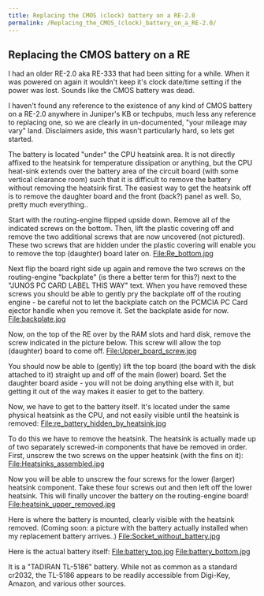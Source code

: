 ```yaml
---
title: Replacing the CMOS (clock) battery on a RE-2.0
permalink: /Replacing_the_CMOS_(clock)_battery_on_a_RE-2.0/
---
```


Replacing the CMOS battery on a RE
----------------------------------

I had an older RE-2.0 aka RE-333 that had been sitting for a while. When it was powered on again it wouldn't keep it's clock date/time setting if the power was lost. Sounds like the CMOS battery was dead.

I haven't found any reference to the existence of any kind of CMOS battery on a RE-2.0 anywhere in Juniper's KB or techpubs, much less any reference to replacing one, so we are clearly in un-documented, "your mileage may vary" land. Disclaimers aside, this wasn't particularly hard, so lets get started.

The battery is located "under" the CPU heatsink area. It is not directly affixed to the heatsink for temperature dissipation or anything, but the CPU heat-sink extends over the battery area of the circuit board (with some vertical clearance room) such that it is difficult to remove the battery without removing the heatsink first. The easiest way to get the heatsink off is to remove the daughter board and the front (back?) panel as well. So, pretty much everything..

Start with the routing-engine flipped upside down. Remove all of the indicated screws on the bottom. Then, lift the plastic covering off and remove the two additional screws that are now uncovered (not pictured). These two screws that are hidden under the plastic covering will enable you to remove the top (daughter) board later on. [<File:Re_bottom.jpg>](/File:Re_bottom.jpg "wikilink")

Next flip the board right side up again and remove the two screws on the routing-engine "backplate" (is there a better term for this?) next to the "JUNOS PC CARD LABEL THIS WAY" text. When you have removed these screws you should be able to gently pry the backplate off of the routing engine - be careful not to let the backplate catch on the PCMCIA PC Card ejector handle when you remove it. Set the backplate aside for now. [<File:backplate.jpg>](/File:backplate.jpg "wikilink")

Now, on the top of the RE over by the RAM slots and hard disk, remove the screw indicated in the picture below. This screw will allow the top (daughter) board to come off. [<File:Upper_board_screw.jpg>](/File:Upper_board_screw.jpg "wikilink")

You should now be able to (gently) lift the top board (the board with the disk attached to it) straight up and off of the main (lower) board. Set the daughter board aside - you will not be doing anything else with it, but getting it out of the way makes it easier to get to the battery.

Now, we have to get to the battery itself. It's located under the same physical heatsink as the CPU, and not easily visible until the heatsink is removed: [<File:re_battery_hidden_by_heatsink.jpg>](/File:re_battery_hidden_by_heatsink.jpg "wikilink")

To do this we have to remove the heatsink. The heatsink is actually made up of two separately screwed-in components that have be removed in order. First, unscrew the two screws on the upper heatsink (with the fins on it): [<File:Heatsinks_assembled.jpg>](/File:Heatsinks_assembled.jpg "wikilink")

Now you will be able to unscrew the four screws for the lower (larger) heatsink component. Take these four screws out and then left off the lower heatsink. This will finally uncover the battery on the routing-engine board! [<File:heatsink_upper_removed.jpg>](/File:heatsink_upper_removed.jpg "wikilink")

Here is where the battery is mounted, clearly visible with the heatsink removed. (Coming soon: a picture with the battery actually installed when my replacement battery arrives..) [<File:Socket_without_battery.jpg>](/File:Socket_without_battery.jpg "wikilink")

Here is the actual battery itself: [<File:battery_top.jpg>](/File:battery_top.jpg "wikilink") [<File:battery_bottom.jpg>](/File:battery_bottom.jpg "wikilink")

It is a "TADIRAN TL-5186" battery. While not as common as a standard cr2032, the TL-5186 appears to be readily accessible from Digi-Key, Amazon, and various other sources.